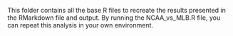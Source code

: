 This folder contains all the base R files to recreate the results presented in the RMarkdown file and output. By running the NCAA_vs_MLB.R file, you can repeat this analysis in your own environment.
